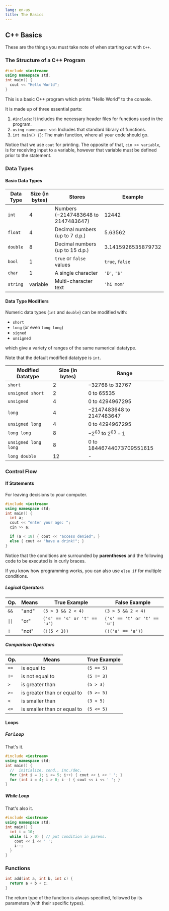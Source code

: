 ```yaml
---
lang: en-us
title: The Basics
---
```


## C++ Basics

These are the things you must take note of when starting out with `C++`.

### The Structure of a C++ Program

```cpp
#include <iostream>
using namespace std;
int main() {
  cout << "Hello World";
}
```

This is a basic C++ program which prints "Hello World" to the console.

It is made up of three essential parts:

1. `#include`: It includes the necessary header files for functions used in the program.
2. `using namespace std`: Includes that standard library of functions.
3. `int main() {}`: The main function, where all your code should go.

Notice that we use `cout` for printing. The opposite of that, `cin >> variable`,
is for receiving input to a variable, however that variable must be defined prior to the statement.

### Data Types

#### Basic Data Types

| Data Type | Size (in bytes) | Stores                                        | Example              |
| --------- | --------------- | --------------------------------------------- | -------------------- |
| `int`     | $4$             | Numbers ($-2 147 483 648$ to $2 147 483 647$) | $12 442$             |
| `float`   | $4$             | Decimal numbers (up to $7$ d.p.)              | $5.63562$            |
| `double`  | $8$             | Decimal numbers (up to $15$ d.p.)             | $3.1415926535879732$ |
| `bool`    | $1$             | `true` or `false` values                      | `true`, `false`      |
| `char`    | $1$             | A single character                            | `'D'`, `'$'`         |
| `string`  | variable        | Multi-character text                          | `'hi mom'`           |

#### Data Type Modifiers

Numeric data types (`int` and `double`) can be modified with:

- `short`
- `long` (or even `long long`)
- `signed`
- `unsigned`

which give a variety of ranges of the same numerical datatype.

Note that the default modified datatype is `int`.

| Modified Datatype    | Size (in bytes) | Range                               |
| -------------------- | --------------- | ----------------------------------- |
| `short`              | $2$             | $-32 768$ to $32 767$               |
| `unsigned short`     | $2$             | $0$ to $65 535$                     |
| `unsigned`           | $4$             | $0$ to $4 294 967 295$              |
| `long`               | $4$             | $-2 147 483 648$ to $2 147 483 647$ |
| `unsigned long`      | $4$             | $0$ to $4 294 967 295$              |
| `long long`          | $8$             | $-2^{63}$ to $2^{63} - 1$           |
| `unsigned long long` | $8$             | $0$ to $18 446 744 073 709 551 615$ |
| `long double`        | $12$            | -                                   |

### Control Flow

#### If Statements

For leaving decisions to your computer.

```cpp
#include <iostream>
using namespace std;
int main() {
  int a;
  cout << "enter your age: ";
  cin >> a;

  if (a < 18) { cout << "access denied"; }
  else { cout << "have a drink!"; }
}
```

Notice that the conditions are surrounded by **parentheses**
and the following code to be executed is in curly braces.

If you know how programming works, you can also use `else if` for multiple conditions.

##### Logical Operators

| Op.    | Means | True Example                 | False Example                |
| ------ | ----- | ---------------------------- | ---------------------------- |
| `&&`   | "and" | `(5 > 3 && 2 < 4)`           | `(3 > 5 && 2 < 4)`           |
| `\|\|` | "or"  | `('s' == 's' or 't' == 'u')` | `('s' == 't' or 't' == 'u')` |
| `!`    | "not" | `(!(5 < 3))`                 | `(!('a' == 'a'))`            |

##### Comparison Operators

| Op.  | Means                       | True Example |
| ---- | --------------------------- | ------------ |
| `==` | is equal to                 | `(5 == 5)`   |
| `!=` | is not equal to             | `(5 != 3)`   |
| `>`  | is greater than             | `(5 > 3)`    |
| `>=` | is greater than or equal to | `(5 >= 5)`   |
| `<`  | is smaller than             | `(3 < 5)`    |
| `<=` | is smaller than or equal to | `(5 <= 5)`   |

#### Loops

##### For Loop

That's it.

```cpp
#include <iostream>
using namespace std;
int main() {
  //  initialize, cond., inc./dec.
  for (int i = 1; i <= 5; i++) { cout << i << ' '; }
  for (int i = 4; i > 0; i--) { cout << i << ' '; }
}
```

##### While Loop

That's also it.

```cpp
#include <iostream>
using namespace std;
int main() {
  int i = 10;
  while (i > 0) { // put condition in parens.
    cout << i << ' ';
    i--;
  }
}
```

### Functions

```cpp
int add(int a, int b, int c) {
  return a + b + c;
}
```

The return type of the function is always specified,
followed by its parameters (with their specific types).
